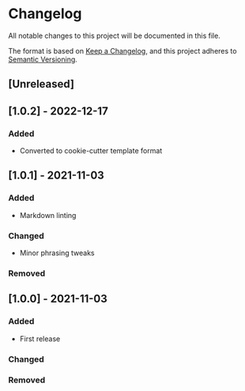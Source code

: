 # Changelog

All notable changes to this project will be documented in this file.

The format is based on [Keep a Changelog](https://keepachangelog.com/en/1.0.0/),
and this project adheres to [Semantic Versioning](https://semver.org/spec/v2.0.0.html).

## [Unreleased]

## [1.0.2] - 2022-12-17

### Added

- Converted to cookie-cutter template format

## [1.0.1] - 2021-11-03

### Added

- Markdown linting

### Changed

- Minor phrasing tweaks

### Removed

## [1.0.0] - 2021-11-03

### Added

- First release

### Changed

### Removed
